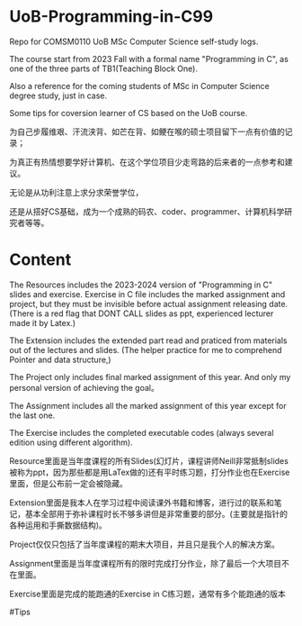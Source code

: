 # UoB-Programming-in-C99
Repo for COMSM0110 UoB MSc Computer Science self-study logs. 

The course start from 2023 Fall with a formal name "Programming in C", as one of the three parts of TB1(Teaching Block One).

Also a reference for the coming students of MSc in Computer Science degree study, just in case.

Some tips for coversion learner of CS based on the UoB course.

为自己步履维艰、汗流浃背、如芒在背、如鲠在喉的硕士项目留下一点有价值的记录；

为真正有热情想要学好计算机、在这个学位项目少走弯路的后来者的一点参考和建议。

无论是从功利注意上求分求荣誉学位，

还是从搭好CS基础，成为一个成熟的码农、coder、programmer、计算机科学研究者等等。

# Content
The Resources includes the 2023-2024 version of "Programming in C" slides and exercise. Exercise in C file includes the marked assignment and project, but they must be invisible before actual assignment releasing date. (There is a red flag that DONT CALL slides as ppt, experienced lecturer made it by Latex.)

The Extension includes the extended part read and praticed from materials out of the lectures and slides. (The helper practice for me to comprehend Pointer and data structure,)

The Project only includes final marked assignment of this year. And only my personal version of achieving the goal。

The Assignment includes all the marked assignment of this year except for the last one.

The Exercise includes the completed executable codes (always several edition using different algorithm).

Resource里面是当年度课程的所有Slides(幻灯片，课程讲师Neill非常抵制slides被称为ppt，因为那些都是用LaTex做的)还有平时练习题，打分作业也在Exercise里面，但是公布前一定会被隐藏。

Extension里面是我本人在学习过程中阅读课外书籍和博客，进行过的联系和笔记，基本全部用于弥补课程时长不够多讲但是非常重要的部分。(主要就是指针的各种运用和手撕数据结构)。

Project仅仅只包括了当年度课程的期末大项目，并且只是我个人的解决方案。

Assignment里面是当年度课程所有的限时完成打分作业，除了最后一个大项目不在里面。

Exercise里面是完成的能跑通的Exercise in C练习题，通常有多个能跑通的版本

#Tips










